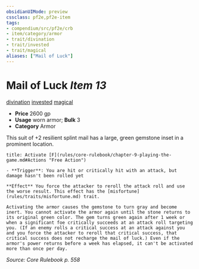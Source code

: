 ```yaml
---
obsidianUIMode: preview
cssclass: pf2e,pf2e-item
tags:
- compendium/src/pf2e/crb
- item/category/armor
- trait/divination
- trait/invested
- trait/magical
aliases: ["Mail of Luck"]
---
```

# Mail of Luck *Item 13*  
[divination](rules/traits/divination.md)  [invested](rules/traits/invested.md)  [magical](rules/traits/magical.md)  

- **Price** 2600 gp
- **Usage** worn armor; **Bulk** 3
- **Category** Armor

This suit of +2 resilient splint mail has a large, green gemstone inset in a prominent location.

```ad-embed-ability
title: Activate [F](rules/core-rulebook/chapter-9-playing-the-game.md#Actions "Free Action")

- **Trigger**: You are hit or critically hit with an attack, but damage hasn't been rolled yet

**Effect** You force the attacker to reroll the attack roll and use the worse result. This effect has the [misfortune](rules/traits/misfortune.md) trait.

Activating the armor causes the gemstone to turn gray and become inert. You cannot activate the armor again until the stone returns to its original green color. The gem turns green again after 1 week or when a significant foe critically succeeds at an attack roll targeting you. (If an enemy rolls a critical success at an attack against you and you force the attacker to reroll that critical success, that critical success does not recharge the mail of luck.) Even if the armor's power returns before a week has elapsed, it can't be activated more than once per day.
```

*Source: Core Rulebook p. 558*